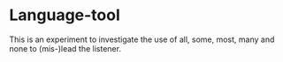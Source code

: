 # Language-tool

This is an experiment to investigate the use of all, some, most, many and none to (mis-)lead the listener.
